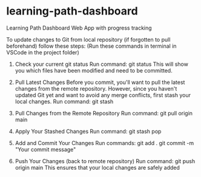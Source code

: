 # learning-path-dashboard
Learning Path Dashboard Web App with progress tracking

To update changes to Git from local repository (if forgotten to pull beforehand) follow these steps:
(Run these commands in terminal in VSCode in the project folder)
1. Check your current git status
   Run command: git status
   This will show you which files have been modified and need to be committed.

2. Pull Latest Changes
   Before you commit, you'll want to pull the latest changes from the remote repository. However, since you haven't updated Git yet and want to avoid any merge conflicts, first stash your local changes.
   Run command: git stash
   
3. Pull Changes from the Remote Repository
   Run command: git pull origin main

4. Apply Your Stashed Changes
   Run command: git stash pop
   
5. Add and Commit Your Changes
   Run commands:
   git add .
   git commit -m "Your commit message"

6. Push Your Changes (back to remote repository)
   Run command: git push origin main
   This ensures that your local changes are safely added

